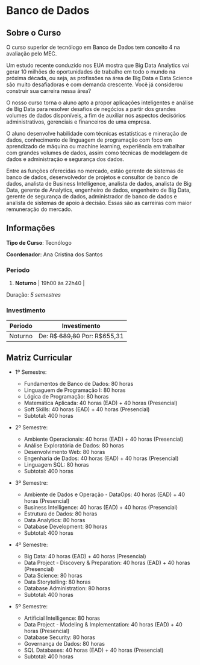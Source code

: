 # Banco de Dados

## Sobre o Curso

O curso superior de tecnólogo em Banco de Dados tem conceito 4 na avaliação pelo MEC.

Um estudo recente conduzido nos EUA mostra que Big Data Analytics vai gerar 10 milhões de oportunidades de trabalho em todo o mundo na próxima década, ou seja, as profissões na área de Big Data e Data Science são muito desafiadoras e com demanda crescente. Você já considerou construir sua carreira nessa área?

O nosso curso torna o aluno apto a propor aplicações inteligentes e análise de Big Data para resolver desafios de negócios a partir dos grandes volumes de dados disponíveis, a fim de auxiliar nos aspectos decisórios administrativos, gerenciais e financeiros de uma empresa.

O aluno desenvolve habilidade com técnicas estatísticas e mineração de dados, conhecimento de linguagem de programação com foco em aprendizado de máquina ou machine learning, experiência em trabalhar com grandes volumes de dados, assim como técnicas de modelagem de dados e administração e segurança dos dados.

Entre as funções oferecidas no mercado, estão gerente de sistemas de banco de dados, desenvolvedor de projetos e consultor de banco de dados, analista de Business Intelligence, analista de dados, analista de Big Data, gerente de Analytics, engenheiro de dados, engenheiro de Big Data, gerente de segurança de dados, administrador de banco de dados e analista de sistemas de apoio à decisão. Essas são as carreiras com maior remuneração do mercado.

## Informações

**Tipo de Curso**: Tecnólogo

**Coordenador**: Ana Cristina dos Santos

### Período

1. **Noturno** | 19h00 às 22h40 |

Duração: *5 semestres*

### Investimento

| Período | Investimento |
|---------|--------------|
| Noturno | De: ~~R$ 689,80~~ Por: R$655,31 |

## Matriz Curricular

* 1º Semestre:

  * Fundamentos de Banco de Dados: 80 horas
  * Linguaguem de Programação I: 80 horas
  * Lógica de Programação: 80 horas
  * Matemática Aplicada: 40 horas (EAD) + 40 horas (Presencial)
  * Soft Skills: 40 horas (EAD) + 40 horas (Presencial)
  * Subtotal: 400 horas

* 2º Semestre:

  * Ambiente Operacionais: 40 horas (EAD) + 40 horas (Presencial)
  * Análise Exploratória de Dados: 80 horas
  * Desenvolvimento Web: 80 horas
  * Engenharia de Dados: 40 horas (EAD) + 40 horas (Presencial)
  * Linguagem SQL: 80 horas
  * Subtotal: 400 horas

* 3º Semestre:

  * Ambiente de Dados e Operação - DataOps: 40 horas (EAD) + 40 horas (Presencial)
  * Business Intelligence: 40 horas (EAD) + 40 horas (Presencial)
  * Estrutura de Dados: 80 horas
  * Data Analytics: 80 horas
  * Database Development: 80 horas
  * Subtotal: 400 horas

* 4º Semestre:
  * Big Data: 40 horas (EAD) + 40 horas (Presencial)
  * Data Project - Discovery & Preparation: 40 horas (EAD) + 40 horas (Presencial)
  * Data Science: 80 horas
  * Data Storytelling: 80 horas
  * Database Administration: 80 horas
  * Subtotal: 400 horas

* 5º Semestre:

  * Artificial Intelligence: 80 horas
  * Data Project - Modeling & Implementation: 40 horas (EAD) + 40 horas (Presencial)
  * Database Security: 80 horas
  * Governança de Dados: 80 horas
  * SQL Databases: 40 horas (EAD) + 40 horas (Presencial)
  * Subtotal: 400 horas
